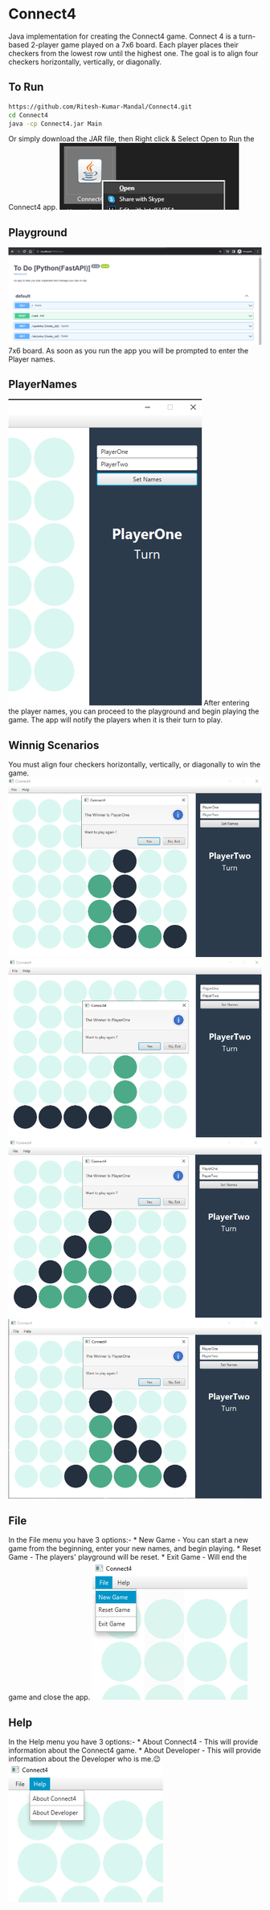 # Connect4
Java implementation for creating the Connect4 game. Connect 4 is a turn-based 2-player game played on a 7x6 board. Each player places their checkers from the lowest row until the highest one. The goal is to align four checkers horizontally, vertically, or diagonally.

## To Run

```sh
https://github.com/Ritesh-Kumar-Mandal/Connect4.git
cd Connect4
java -cp Connect4.jar Main
```
Or simply download the JAR file, then Right click & Select Open to Run the Connect4 app.
![Run](https://github.com/Ritesh-Kumar-Mandal/Connect4/blob/cea846ad72973e2b7d462b44829d223e919e671b/screenshots/Run.png)

## Playground
![SwaggerUI](https://github.com/Ritesh-Kumar-Mandal/TodoList/blob/3b5147a69be95fe2277d88f89f6832766b026b54/screenshots/SwaggerUI.png)
7x6 board. As soon as you run the app you will be prompted to enter the Player names.

## PlayerNames
![PlayerNames](https://github.com/Ritesh-Kumar-Mandal/Connect4/blob/cea846ad72973e2b7d462b44829d223e919e671b/screenshots/PlayerNames.png)
After entering the player names, you can proceed to the playground and begin playing the game. The app will notify the players when it is their turn to play.

## Winnig Scenarios
You must align four checkers horizontally, vertically, or diagonally to win the game.
![Win1](https://github.com/Ritesh-Kumar-Mandal/Connect4/blob/cea846ad72973e2b7d462b44829d223e919e671b/screenshots/WinScenario1.png)
![Win2](https://github.com/Ritesh-Kumar-Mandal/Connect4/blob/cea846ad72973e2b7d462b44829d223e919e671b/screenshots/WinScenario2.png)
![Win2](https://github.com/Ritesh-Kumar-Mandal/Connect4/blob/cea846ad72973e2b7d462b44829d223e919e671b/screenshots/WinScenario3.png)
![Win4](https://github.com/Ritesh-Kumar-Mandal/Connect4/blob/cea846ad72973e2b7d462b44829d223e919e671b/screenshots/WinScenario4.png)

## File
In the File menu you have 3 options:-
    * New Game - You can start a new game from the beginning, enter your new names, and begin playing.
    * Reset Game - The players' playground will be reset.
    * Exit Game - Will end the game and close the app.
![FileMenu](https://github.com/Ritesh-Kumar-Mandal/Connect4/blob/cea846ad72973e2b7d462b44829d223e919e671b/screenshots/File.png)

## Help
In the Help menu you have 3 options:-
    * About Connect4 - This will provide information about the Connect4 game.
    * About Developer - This will provide information about the Developer who is me.:wink:
![HelpMenu](https://github.com/Ritesh-Kumar-Mandal/Connect4/blob/cea846ad72973e2b7d462b44829d223e919e671b/screenshots/Help.png)
